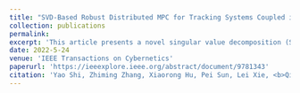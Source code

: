 ```yaml
---
title: "SVD-Based Robust Distributed MPC for Tracking Systems Coupled in Dynamics With Global Constraints"
collection: publications
permalink: 
excerpt: 'This article presents a novel singular value decomposition (SVD)-based robust distributed model predictive control (SVD-RDMPC) strategy for linear systems with additive uncertainties. The system is globally constrained and consists of multiple interrelated subsystems with bounded disturbances, each of whom has local constraints on states and inputs. First, we integrate the steady-state target optimizer into the MPC problem through the offset cost function to formulate a modified single optimization problem for tracking changing targets from real-time optimization. Then, the concept of constraint tightening is utilized to enhance the robustness and ensure robust constraint satisfaction in the presence of interferences. On this basis, the SVD method is introduced to decompose the new optimization problem into several independent subsystems on the orthogonal projection space, and a distributed dual gradient algorithm with convergence proved is implemented to obtain the control of each nominal subsystem. The recursive feasibility is then ensured and the tracking ability of the strategy is analyzed. It is verified that for a target, the system can be steered to a neighborhood of the closest possible steady setpoint. At last, the effectiveness of the raised SVD-RDMPC strategy is established in two simulations on building temperature control and load frequency control.'
date: 2022-5-24
venue: 'IEEE Transactions on Cybernetics'
paperurl: 'https://ieeexplore.ieee.org/abstract/document/9781343'
citation: 'Yao Shi, Zhiming Zhang, Xiaorong Hu, Pei Sun, Lei Xie, <b>Qiming Chen</b>, Hongye Su. <i>IEEE Transactions on Cybernetics</i>. (2022).'
---
```

